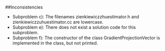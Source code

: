 
##Inconsistencies

- Subproblem c): The filenames zienkiewiczzhuestimator.h and zienkiewiczzuhuestimator.cc are lowercase.
- Subproblem e): There does not exist a solution code for this subproblem.
- Subproblem f): The constructor of the class GradientProjectionVector is implemented in the class, but not printed.


